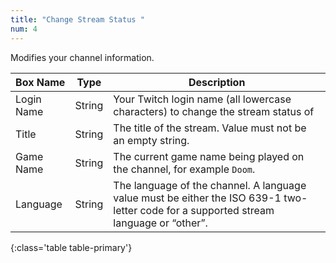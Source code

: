 ```yaml
---
title: "Change Stream Status "
num: 4
---
```


Modifies your channel information.

| Box Name | Type | Description | 
|-------|--------|--------
|Login Name|String|Your Twitch login name (all lowercase characters) to change the stream status of
|Title|String|The title of the stream. Value must not be an empty string.
|Game Name|String|The current game name being played on the channel, for example `Doom`. 
|Language|String|The language of the channel. A language value must be either the ISO 639-1 two-letter code for a supported stream language or “other”.
{:class='table table-primary'}











